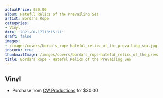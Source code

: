 ```yaml
---
actualPrice: $30.00
album: Hateful Relics of the Prevailing Sea
artist: Borda's Rope
categories:
- Vinyl
date: '2021-08-17T13:15:21'
draft: false
images:
- /images/covers/borda's_rope-hateful_relics_of_the_prevailing_sea.jpg
inStock: true
thumbnailImage: /images/covers/borda's_rope-hateful_relics_of_the_prevailing_sea-thumb.jpg
title: Borda's Rope - Hateful Relics of the Prevailing Sea
---
```


## Vinyl
* Purchase from [CW Productions](https://shop.cwproductions.net/products/bordas-rope-hateful-relics-of-the-prevailing-sea-lp) for $30.00
